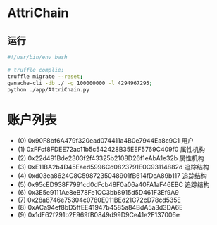 # AttriChain


## 运行
```bash
#!/usr/bin/env bash

# truffle complie;
truffle migrate --reset;
ganache-cli -db ./ -g 100000000 -l 4294967295;
python ./app/AttriChain.py
```

# 账户列表
* (0) 0x90F8bf6A479f320ead074411a4B0e7944Ea8c9C1 用户
* (1) 0xFFcf8FDEE72ac11b5c542428B35EEF5769C409f0 属性机构
* (2) 0x22d491Bde2303f2f43325b2108D26f1eAbA1e32b 属性机构
* (3) 0xE11BA2b4D45Eaed5996Cd0823791E0C93114882d 追踪结构
* (4) 0xd03ea8624C8C5987235048901fB614fDcA89b117 追踪结构
* (5) 0x95cED938F7991cd0dFcb48F0a06a40FA1aF46EBC 追踪结构
* (6) 0x3E5e9111Ae8eB78Fe1CC3bb8915d5D461F3Ef9A9
* (7) 0x28a8746e75304c0780E011BEd21C72cD78cd535E
* (8) 0xACa94ef8bD5ffEE41947b4585a84BdA5a3d3DA6E
* (9) 0x1dF62f291b2E969fB0849d99D9Ce41e2F137006e

